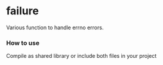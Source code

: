 # failure
Various function to handle errno errors.

### How to use
Compile as shared library or include both files in your project